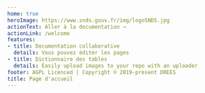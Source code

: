 ```yaml
---
home: true
heroImage: https://www.snds.gouv.fr/img/logoSNDS.jpg
actionText: Aller à la documentation →
actionLink: /welcome
features:
- title: Documentation collaborative 
  details: Vous pouvez éditer les pages
- title: Dictionnaire des tables 
  details: Easily upload images to your repo with an uploader 
footer: AGPL Licenced | Copyright © 2019-present DREES
title: Page d'accueil
---
```

